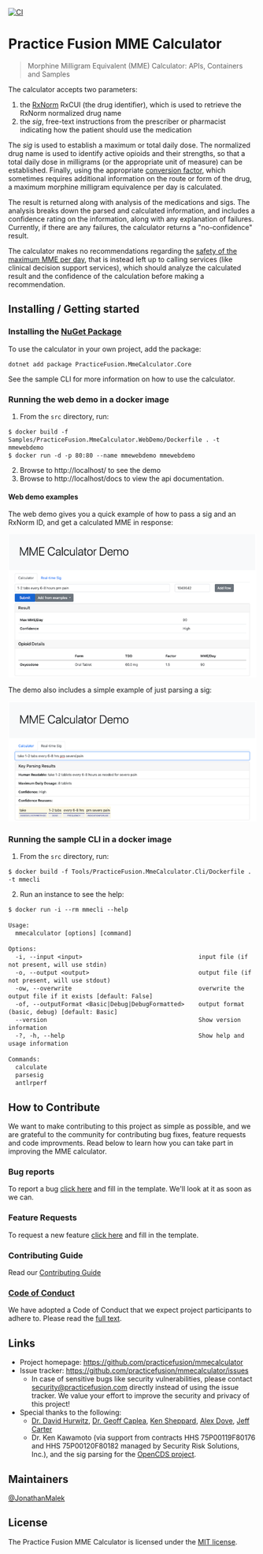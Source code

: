 [![CI](https://github.com/practicefusion/mmecalculator/actions/workflows/ci.yml/badge.svg)](https://github.com/practicefusion/mmecalculator/actions/workflows/ci.yml)

# Practice Fusion MME Calculator
> Morphine Milligram Equivalent (MME) Calculator: APIs, Containers and Samples

The calculator accepts two parameters: 

1. the [RxNorm](https://www.nlm.nih.gov/research/umls/rxnorm/overview.html) RxCUI (the drug identifier), which is used to retrieve the RxNorm normalized drug name
2. the *sig*, free-text instructions from the prescriber or pharmacist indicating how the patient should use the medication

The *sig* is used to establish a maximum or total daily dose. The normalized drug name is used to identify active opioids and their strengths, so that a total daily dose in milligrams (or the appropriate unit of measure) can be established. Finally, using the appropriate [conversion factor](https://www.hhs.gov/guidance/sites/default/files/hhs-guidance-documents/Opioid%20Morphine%20EQ%20Conversion%20Factors%20%28vFeb%202018%29.pdf), which sometimes requires additional information on the route or form of the drug, a maximum morphine milligram equivalence per day is calculated.

The result is returned along with analysis of the medications and sigs. The analysis breaks down the parsed and calculated information, and includes a confidence rating on the information, along with any explanation of failures. Currently, if there are any failures, the calculator returns a "no-confidence" result.

The calculator makes no recommendations regarding the [safety of the maximum MME per day](https://www.cdc.gov/drugoverdose/pdf/calculating_total_daily_dose-a.pdf), that is instead left up to calling services (like clinical decision support services), which should analyze the calculated result and the confidence of the calculation before making a recommendation.

## Installing / Getting started

### Installing the [NuGet Package](https://www.nuget.org/packages/PracticeFusion.MmeCalculator.Core)
To use the calculator in your own project, add the package:
```
dotnet add package PracticeFusion.MmeCalculator.Core
```
See the sample CLI for more information on how to use the calculator.

### Running the web demo in a docker image
1. From the `src` directory, run:
```
$ docker build -f Samples/PracticeFusion.MmeCalculator.WebDemo/Dockerfile . -t mmewebdemo
$ docker run -d -p 80:80 --name mmewebdemo mmewebdemo
```
2. Browse to http://localhost/ to see the demo
3. Browse to http://localhost/docs to view the api documentation.

#### Web demo examples
The web demo gives you a quick example of how to pass a sig and an RxNorm ID, and get a calculated MME in response:

![A screenshot of the MME Calculator Demo web page, showing an MME calculation](docs/images/mme-calculator-demo.png?raw=true "Calculating MME")

The demo also includes a simple example of just parsing a sig:

![A screenshot of the MME Calculator Demo web page, showing a parsed sig](docs/images/sig-parser-demo.png?raw=true "Parsing sigs")

### Running the sample CLI in a docker image
1. From the `src` directory, run:
```
$ docker build -f Tools/PracticeFusion.MmeCalculator.Cli/Dockerfile . -t mmecli
```
2. Run an instance to see the help:
```
$ docker run -i --rm mmecli --help

Usage:
  mmecalculator [options] [command]

Options:
  -i, --input <input>                                 input file (if not present, will use stdin)
  -o, --output <output>                               output file (if not present, will use stdout)
  -ow, --overwrite                                    overwrite the output file if it exists [default: False]
  -of, --outputFormat <Basic|Debug|DebugFormatted>    output format (basic, debug) [default: Basic]
  --version                                           Show version information
  -?, -h, --help                                      Show help and usage information

Commands:
  calculate
  parsesig
  antlrperf
```

## How to Contribute

We want to make contributing to this project as simple as possible, and we are grateful to the community for contributing bug fixes, feature requests and code improvments. Read below to learn how you can take part in improving the MME calculator.

### Bug reports

To report a bug [click here](https://github.com/practicefusion/mmecalculator/issues/new?assignees=&labels=&template=bug_report.md&title=) and fill in the template. We'll look at it as soon as we can.

### Feature Requests

To  request a new feature [click here](https://github.com/practicefusion/mmecalculator/issues/new?assignees=&labels=&template=feature_request.md&title=) and fill in the template.

### Contributing Guide

Read our [Contributing Guide](https://github.com/practicefusion/mmecalculator/blob/master/CONTRIBUTING.md)

### [Code of Conduct](https://github.com/practicefusion/mmecalculator/blob/master/CODE-OF-CONDUCT.md)
We have adopted a Code of Conduct that we expect project participants to adhere to. Please read the [full text](https://github.com/practicefusion/mmecalculator/blob/master/CODE-OF-CONDUCT.md).

## Links

- Project homepage: https://github.com/practicefusion/mmecalculator
- Issue tracker: https://github.com/practicefusion/mmecalculator/issues
  - In case of sensitive bugs like security vulnerabilities, please contact [security@practicefusion.com](mailto:security@practicefusion.com) directly instead of using the issue tracker. We value your effort to improve the security and privacy of this project!
- Special thanks to the following:
  - [Dr. David Hurwitz](https://github.com/dphurwitz), [Dr. Geoff Caplea](https://github.com/gcapmd), [Ken Sheppard](https://github.com/ken-sheppard), [Alex Dove](https://github.com/ardove), [Jeff Carter](https://github.com/codecarter9)
  - Dr. Ken Kawamoto (via support from contracts HHS 75P00119F80176 and HHS 75P00120F80182 managed by Security Risk Solutions, Inc.), and the sig parsing for the [OpenCDS project](https://bitbucket.org/opencds/fhir-utils/src/master/src/main/java/org/opencds/RxSig.java).
  
## Maintainers

[@JonathanMalek](https://github.com/JonathanMalek)

## License

The Practice Fusion MME Calculator is licensed under the [MIT license](https://github.com/practicefusion/mmecalculator/blob/main/LICENSE).
